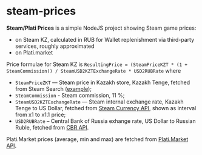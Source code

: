 # steam-prices

**Steam/Plati Prices** is a simple NodeJS project showing Steam game prices:

- on Steam KZ, calculated in RUB for Wallet replenishment via third-party services, roughly approximated
- on Plati.market

Price formulae for Steam KZ is
`ResultingPrice = (SteamPriceKZT * (1 + SteamCommission)) / SteamUSD2KZTExchangeRate * USD2RUBRate`
where

- `SteamPriceZKT` — Steam price in Kazakh store, Kazakh Tenge, fetched from Steam Search ([example](https://steamcommunity.com/actions/SearchApps/Robocop));
- `SteamCommission` - Steam commission, 11 %;
- `SteamUSD2KZTExchangeRate` — Steam internal exchange rate, Kazakh Tenge to US Dollar, fetched from [Steam Currency API](https://api.steam-currency.ru/currency/USD:KZT), shown as interval from x1 to x1.1 price;
- `USD2RUBRate` – Central Bank of Russia exhange rate, US Dollar to Russian Ruble, fetched from [CBR API](https://www.cbr-xml-daily.ru/daily_json.js).

Plati.Market prices (average, min and max) are fetched from [Plati.Market API](https://plati.market/api/).
